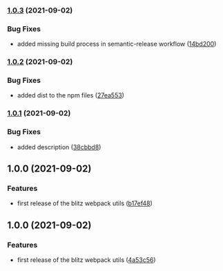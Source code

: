### [1.0.3](https://github.com/anolilab/blitz-webpack-utils/compare/v1.0.2...v1.0.3) (2021-09-02)


### Bug Fixes

* added missing build process in semantic-release workflow ([14bd200](https://github.com/anolilab/blitz-webpack-utils/commit/14bd20044c31d534e3466621fa46b24ca91e2886))

### [1.0.2](https://github.com/anolilab/blitz-webpack-utils/compare/v1.0.1...v1.0.2) (2021-09-02)


### Bug Fixes

* added dist to the npm files ([27ea553](https://github.com/anolilab/blitz-webpack-utils/commit/27ea553ab8de9a814225b38e844879989c45a371))

### [1.0.1](https://github.com/anolilab/blitz-webpack-utils/compare/v1.0.0...v1.0.1) (2021-09-02)


### Bug Fixes

* added description ([38cbbd8](https://github.com/anolilab/blitz-webpack-utils/commit/38cbbd8a8ceec80e078ccd37ab0ddd4aa0c0fb73))

## 1.0.0 (2021-09-02)


### Features

* first release of the blitz webpack utils ([b17ef48](https://github.com/anolilab/blitz-webpack-utils/commit/b17ef489b360ceea2abb9bb13b5fd7d7cdc0a599))

## 1.0.0 (2021-09-02)


### Features

* first release of the blitz webpack utils ([4a53c56](https://github.com/anolilab/blitz-webpack-utils/commit/4a53c561d9abd5c1ef7804f5e3c427edecc60a57))
